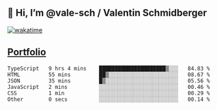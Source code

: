 ## 👋 Hi, I’m @vale-sch / Valentin Schmidberger
[![wakatime](https://wakatime.com/badge/user/7560c813-56c2-4ce8-b378-268c8ee84276.svg)](https://wakatime.com/@7560c813-56c2-4ce8-b378-268c8ee84276)
##  [Portfolio](https://vale-sch.github.io/ValentinSchmidberger/ "Portfolio")
<!--START_SECTION:waka-->

```text
TypeScript   9 hrs 4 mins    █████████████████████▒░░░   84.83 %
HTML         55 mins         ██▒░░░░░░░░░░░░░░░░░░░░░░   08.67 %
JSON         35 mins         █▒░░░░░░░░░░░░░░░░░░░░░░░   05.56 %
JavaScript   2 mins          ░░░░░░░░░░░░░░░░░░░░░░░░░   00.46 %
CSS          1 min           ░░░░░░░░░░░░░░░░░░░░░░░░░   00.29 %
Other        0 secs          ░░░░░░░░░░░░░░░░░░░░░░░░░   00.14 %
```

<!--END_SECTION:waka-->
